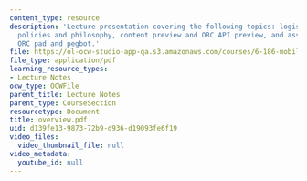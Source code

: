 ```yaml
---
content_type: resource
description: 'Lecture presentation covering the following topics: logistics, course
  policies and philosophy, content preview and ORC API preview, and assembling the
  ORC pad and pegbot.'
file: https://ol-ocw-studio-app-qa.s3.amazonaws.com/courses/6-186-mobile-autonomous-systems-laboratory-january-iap-2005/d139fe13987372b9d936d19093fe6f19_overview.pdf
file_type: application/pdf
learning_resource_types:
- Lecture Notes
ocw_type: OCWFile
parent_title: Lecture Notes
parent_type: CourseSection
resourcetype: Document
title: overview.pdf
uid: d139fe13-9873-72b9-d936-d19093fe6f19
video_files:
  video_thumbnail_file: null
video_metadata:
  youtube_id: null
---
```

